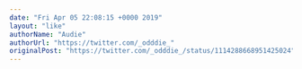 ```yaml
---
date: "Fri Apr 05 22:08:15 +0000 2019"
layout: "like"
authorName: "Audie"
authorUrl: "https://twitter.com/_odddie_"
originalPost: "https://twitter.com/_odddie_/status/1114288668951425024"
---
```

